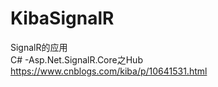 # KibaSignalR
SignalR的应用  
C# -Asp.Net.SignalR.Core之Hub https://www.cnblogs.com/kiba/p/10641531.html  
